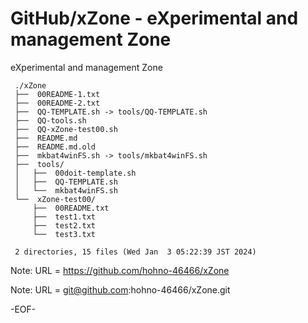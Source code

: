 # GitHub/xZone - eXperimental and management Zone

eXperimental and management Zone

     ./xZone
     ├──  00README-1.txt
     ├──  00README-2.txt
     ├──  QQ-TEMPLATE.sh -> tools/QQ-TEMPLATE.sh
     ├──  QQ-tools.sh
     ├──  QQ-xZone-test00.sh
     ├──  README.md
     ├──  README.md.old
     ├──  mkbat4winFS.sh -> tools/mkbat4winFS.sh
     ├──  tools/
     │   ├──  00doit-template.sh
     │   ├──  QQ-TEMPLATE.sh
     │   └──  mkbat4winFS.sh
     └──  xZone-test00/
         ├──  00README.txt
         ├──  test1.txt
         ├──  test2.txt
         └──  test3.txt
     
     2 directories, 15 files (Wed Jan  3 05:22:39 JST 2024)


Note: URL = https://github.com/hohno-46466/xZone

Note: URL = git@github.com:hohno-46466/xZone.git

-EOF-
